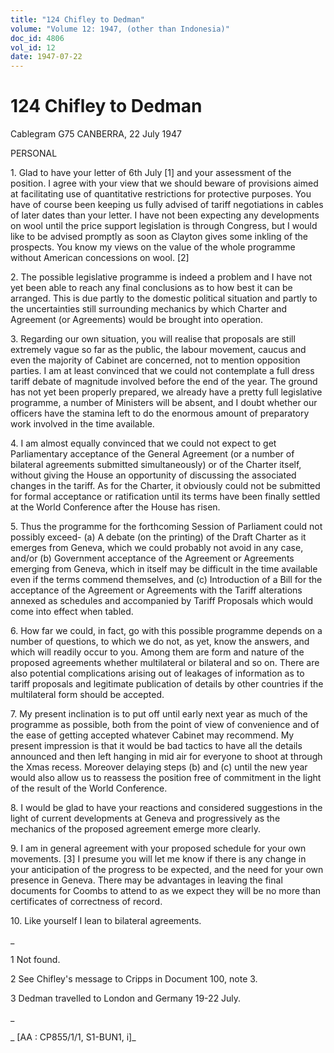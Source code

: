 ```yaml
---
title: "124 Chifley to Dedman"
volume: "Volume 12: 1947, (other than Indonesia)"
doc_id: 4806
vol_id: 12
date: 1947-07-22
---
```


# 124 Chifley to Dedman

Cablegram G75 CANBERRA, 22 July 1947

PERSONAL

1\. Glad to have your letter of 6th July [1] and your assessment of the position. I agree with your view that we should beware of provisions aimed at facilitating use of quantitative restrictions for protective purposes. You have of course been keeping us fully advised of tariff negotiations in cables of later dates than your letter. I have not been expecting any developments on wool until the price support legislation is through Congress, but I would like to be advised promptly as soon as Clayton gives some inkling of the prospects. You know my views on the value of the whole programme without American concessions on wool. [2]

2\. The possible legislative programme is indeed a problem and I have not yet been able to reach any final conclusions as to how best it can be arranged. This is due partly to the domestic political situation and partly to the uncertainties still surrounding mechanics by which Charter and Agreement (or Agreements) would be brought into operation.

3\. Regarding our own situation, you will realise that proposals are still extremely vague so far as the public, the labour movement, caucus and even the majority of Cabinet are concerned, not to mention opposition parties. I am at least convinced that we could not contemplate a full dress tariff debate of magnitude involved before the end of the year. The ground has not yet been properly prepared, we already have a pretty full legislative programme, a number of Ministers will be absent, and I doubt whether our officers have the stamina left to do the enormous amount of preparatory work involved in the time available.

4\. I am almost equally convinced that we could not expect to get Parliamentary acceptance of the General Agreement (or a number of bilateral agreements submitted simultaneously) or of the Charter itself, without giving the House an opportunity of discussing the associated changes in the tariff. As for the Charter, it obviously could not be submitted for formal acceptance or ratification until its terms have been finally settled at the World Conference after the House has risen.

5\. Thus the programme for the forthcoming Session of Parliament could not possibly exceed- (a) A debate (on the printing) of the Draft Charter as it emerges from Geneva, which we could probably not avoid in any case, and/or (b) Government acceptance of the Agreement or Agreements emerging from Geneva, which in itself may be difficult in the time available even if the terms commend themselves, and (c) Introduction of a Bill for the acceptance of the Agreement or Agreements with the Tariff alterations annexed as schedules and accompanied by Tariff Proposals which would come into effect when tabled.

6\. How far we could, in fact, go with this possible programme depends on a number of questions, to which we do not, as yet, know the answers, and which will readily occur to you. Among them are form and nature of the proposed agreements whether multilateral or bilateral and so on. There are also potential complications arising out of leakages of information as to tariff proposals and legitimate publication of details by other countries if the multilateral form should be accepted.

7\. My present inclination is to put off until early next year as much of the programme as possible, both from the point of view of convenience and of the ease of getting accepted whatever Cabinet may recommend. My present impression is that it would be bad tactics to have all the details announced and then left hanging in mid air for everyone to shoot at through the Xmas recess. Moreover delaying steps (b) and (c) until the new year would also allow us to reassess the position free of commitment in the light of the result of the World Conference.

8\. I would be glad to have your reactions and considered suggestions in the light of current developments at Geneva and progressively as the mechanics of the proposed agreement emerge more clearly.

9\. I am in general agreement with your proposed schedule for your own movements. [3] I presume you will let me know if there is any change in your anticipation of the progress to be expected, and the need for your own presence in Geneva. There may be advantages in leaving the final documents for Coombs to attend to as we expect they will be no more than certificates of correctness of record.

10\. Like yourself I lean to bilateral agreements.

_

1 Not found.

2 See Chifley's message to Cripps in Document 100, note 3.

3 Dedman travelled to London and Germany 19-22 July.

_

_ [AA : CP855/1/1, S1-BUN1, i]_
